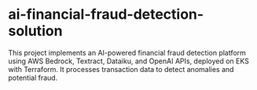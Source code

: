 # ai-financial-fraud-detection-solution
This project implements an AI-powered financial fraud detection platform using AWS Bedrock, Textract, Dataiku, and OpenAI APIs, deployed on EKS with Terraform. It processes transaction data to detect anomalies and potential fraud.
